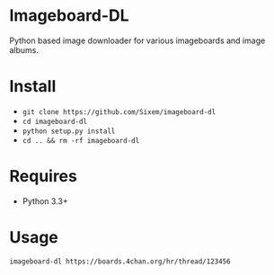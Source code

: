 # Imageboard-DL
Python based image downloader for various imageboards and image albums.

# Install
+ `git clone https://github.com/Sixem/imageboard-dl`
+ `cd imageboard-dl`
+ `python setup.py install`
+ `cd .. && rm -rf imageboard-dl`

# Requires
+ Python 3.3+

# Usage
`imageboard-dl https://boards.4chan.org/hr/thread/123456`
